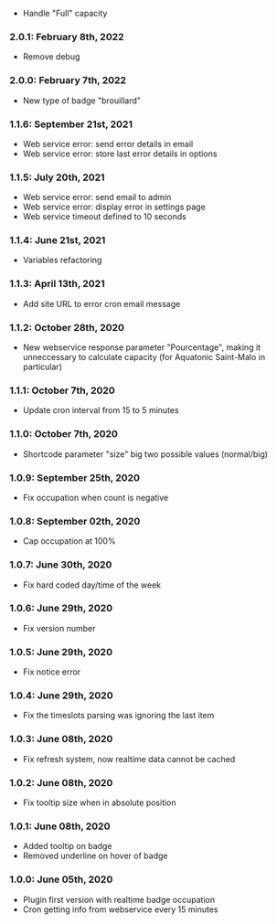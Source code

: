 * Handle "Full" capacity

### 2.0.1: February 8th, 2022
* Remove debug

### 2.0.0: February 7th, 2022
* New type of badge "brouillard"

### 1.1.6: September 21st, 2021
* Web service error: send error details in email
* Web service error: store last error details in options

### 1.1.5: July 20th, 2021
* Web service error: send email to admin
* Web service error: display error in settings page
* Web service timeout defined to 10 seconds

### 1.1.4: June 21st, 2021
* Variables refactoring

### 1.1.3: April 13th, 2021
* Add site URL to error cron email message

### 1.1.2: October 28th, 2020
* New webservice response parameter "Pourcentage", making it unneccessary to calculate capacity (for Aquatonic Saint-Malo in particular)

### 1.1.1: October 7th, 2020
* Update cron interval from 15 to 5 minutes

### 1.1.0: October 7th, 2020
* Shortcode parameter "size" big two possible values (normal/big)

### 1.0.9: September 25th, 2020
* Fix occupation when count is negative

### 1.0.8: September 02th, 2020
* Cap occupation at 100%

### 1.0.7: June 30th, 2020
* Fix hard coded day/time of the week

### 1.0.6: June 29th, 2020
* Fix version number

### 1.0.5: June 29th, 2020
* Fix notice error

### 1.0.4: June 29th, 2020
* Fix the timeslots parsing was ignoring the last item

### 1.0.3: June 08th, 2020
* Fix refresh system, now realtime data cannot be cached

### 1.0.2: June 08th, 2020
* Fix tooltip size when in absolute position

### 1.0.1: June 08th, 2020
* Added tooltip on badge
* Removed underline on hover of badge

### 1.0.0: June 05th, 2020
* Plugin first version with realtime badge occupation
* Cron getting info from webservice every 15 minutes